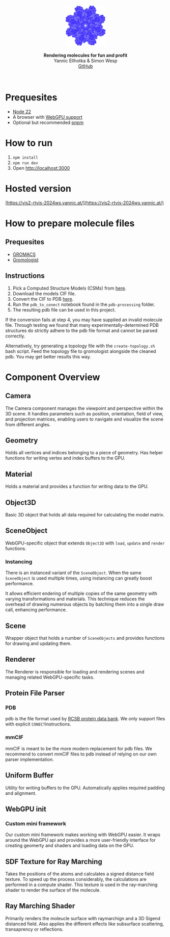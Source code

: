 <br>
<br>
<div align="center"><img src="static/favicon.png"/></div>
<br>
<div align="center"><strong>Rendering molecules for fun and profit</strong></div>
<div align="center">Yannic Ellhotka & Simon Wesp</div>
<div align="center"><a href="https://github.com/YannicEl/Vis2-RTVis-2024WS" target="_blank">GitHub</a></div>
<br>
<br>

# Prequesites

- [Node 22](https://nodejs.org/en/download)
- A browser with [WebGPU support](https://caniuse.com/webgpu)
- Optional but recommended [pnpm](https://pnpm.io/installation#using-corepack)

# How to run

1. `npm install`
2. `npm run dev`
3. Open [http://localhost:3000](http://localhost:3000)

# Hosted version

[https://vis2-rtvis-2024ws.yannic.at/](https://vis2-rtvis-2024ws.yannic.at/)

# How to prepare molecule files

## Prequesites

- [GROMACS](https://www.gromacs.org/)
- [Gromologist](https://gitlab.com/KomBioMol/gromologist)

## Instructions

1. Pick a Computed Structure Models (CSMs) from [here](https://www.rcsb.org/search?request=%7B"query"%3A%7B"type"%3A"group"%2C"nodes"%3A%5B%7B"type"%3A"group"%2C"nodes"%3A%5B%7B"type"%3A"group"%2C"nodes"%3A%5B%7B"type"%3A"terminal"%2C"service"%3A"text"%2C"parameters"%3A%7B"attribute"%3A"rcsb_entry_info.structure_determination_methodology"%2C"operator"%3A"exact_match"%2C"value"%3A"computational"%7D%7D%5D%2C"logical_operator"%3A"and"%7D%5D%2C"logical_operator"%3A"and"%2C"label"%3A"text"%7D%5D%2C"logical_operator"%3A"and"%7D%2C"return_type"%3A"entry"%2C"request_options"%3A%7B"scoring_strategy"%3A"combined"%2C"results_content_type"%3A%5B"computational"%5D%2C"paginate"%3A%7B"start"%3A0%2C"rows"%3A25%7D%2C"sort"%3A%5B%7B"sort_by"%3A"score"%2C"direction"%3A"desc"%7D%5D%7D%2C"request_info"%3A%7B"query_id"%3A"086f7e81292c787a2b6e45142c3eea61"%7D%7D).
2. Download the models CIF file.
3. Convert the CIF to PDB [here](https://project-gemmi.github.io/wasm/convert/cif2pdb.html).
4. Run the `pdb_to_conect` notebook found in the `pdb-processing` folder.
5. The resulting pdb file can be used in this project.

If the conversion fails at step 4, you may have supplied an invalid molecule file. Through testing we found that many experimentally-determined PDB structures do strictly adhere to the pdb file format and cannot be parsed correctly.

Alternatively, try generating a topology file with the `create-topology.sh` bash script. Feed the topology file to gromologist alongside the cleaned pdb. You may get better results this way.

# Component Overview

## Camera

The Camera component manages the viewpoint and perspective within the 3D scene. It handles parameters such as position, orientation, field of view, and projection matrices, enabling users to navigate and visualize the scene from different angles.

## Geometry

Holds all vertices and indices belonging to a piece of geometry. Has helper functions for writing vertex and index buffers to the GPU.

## Material

Holds a material and provides a function for writing data to the GPU.

## Object3D

Basic 3D object that holds all data required for calculating the model matrix.

## SceneObject

WebGPU-specific object that extends `Object3D` with `load`, `update` and `render` functions.

### Instancing

There is an instanced variant of the `SceneObject`. When the same `SceneObject` is used multiple times, using instancing can greatly boost performance.

It allows efficient endering of multiple copies of the same geometry with varying transformations and materials. This technique reduces the overhead of drawing numerous objects by batching them into a single draw call, enhancing performance.

## Scene

Wrapper object that holds a number of `SceneObjects` and provides functions for drawing and updating them.

## Renderer

The Renderer is responsible for loading and rendering scenes and managing related WebGPU-specific tasks.

## Protein File Parser

### PDB

pdb is the file format used by [RCSB protein data bank](https://www.rcsb.org/). We only support files with explicit `CONECT`instructions.

### mmCIF

mmCIF is meant to be the more modern replacement for pdb files. We recommend to convert mmCIF files to pdb instead of relying on our own parser implementation.

## Uniform Buffer

Utility for writing buffers to the GPU. Automatically applies required padding and alignment.

## WebGPU init

### Custom mini framework

Our custom mini framework makes working with WebGPU easier. It wraps around the WebGPU api and provides a more user-friendly interface for creating geomerty and shaders and loading data on the GPU.

## SDF Texture for Ray Marching

Takes the positions of the atoms and calculates a signed distance field texture. To speed up the process considerably, the calculations are performed in a compute shader. This texture is used in the ray-marching shader to render the surface of the molecule.

## Ray Marching Shader

Primarily renders the moleucle surface with raymarchign and a 3D Sigend distanced field. Also applies the different effects like subsurface scattering, transaprency or reflections.
